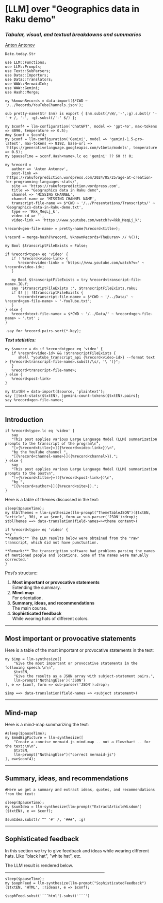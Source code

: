 # [LLM] over "Geographics data in Raku demo"

### *Tabular, visual, and textual breakdowns and summaries*

[Anton Antonov](https://rakuforprediction.wordpress.com/about/)
```perl6, results=asis, echo=FALSE
Date.today.Str
```

```perl6, results=hide, echo=FALSE
use LLM::Functions;
use LLM::Prompts;
use Text::SubParsers;
use Data::Importers;
use Data::Translators;
use WWW::MermaidInk;
use WWW::Gemini;
use Hash::Merge;

my %knownRecords = data-import($*CWD ~ '/../Records/YouTubeChannels.json');

sub pretty-name(Str $nm) is export { $nm.subst(/\W/,'-',:g).subst(/ '-' + /, '-', :g).subst(/'-' $/) };

my $conf4 = llm-configuration('ChatGPT', model => 'gpt-4o', max-tokens => 4096, temperature => 0.5);
#my $conf = $conf4;
my $conf = llm-configuration('Gemini', model => 'gemini-1.5-pro-latest', max-tokens => 8192, base-url => 'https://generativelanguage.googleapis.com/v1beta/models', temperature => 0.5);
my $pauseTime = $conf.Hash<name>.lc eq 'gemini' ?? 60 !! 0;
```


```perl6, results=hide, echo=FALSE
my %record = 
   author => 'Anton Antonov',
   post-link => 'https://rakuforprediction.wordpress.com/2024/05/25/age-at-creation-for-programming-languages-stats/',
   site => 'https://rakuforprediction.wordpress.com',
   title => "Geographics data in Raku demo",
   channel => 'MISSING CHANNEL',
   channel-name => 'MISSING CHANNEL NAME',
   transcript-file-name => $*CWD ~ '/../Presentations/Transcripts/' ~ 'Geographics-data-in-Raku-demo.txt',
   type => 'Rkk_MeqLj_k',
   video-id => '',
   video-link => 'https://www.youtube.com/watch?v=Rkk_MeqLj_k';

%record<gen-file-name> = pretty-name(%record<title>);
        
%record = merge-hash(%record, %knownRecords<TheDuran> // %());
 
my Bool $transcriptFileExists = False;
      
if %record<type> eq 'video' {
   if ! %record<video-link> {  
      %record<video-link> = 'https://www.youtube.com/watch?v=' ~ %record<video-id>;
   }

   my Bool $transcriptFileExists = try %record<transcript-file-name>.IO.f;
   say '$transcriptFileExists :', $transcriptFileExists.raku; 
   if $! || !$transcriptFileExists {
      %record<transcript-file-name> = $*CWD ~ '/../Data/' ~ %record<gen-file-name> ~ '-YouTube.txt';
   }
} else {
   %record<text-file-name> = $*CWD ~ '/../Data/' ~ %record<gen-file-name> ~ '.txt' ;
} 

.say for %record.pairs.sort(*.key);
```

***Text statistics:***

```perl6, echo=FALSE
my $source = do if %record<type> eq 'video' {
   if %record<video-id> && !$transcriptFileExists {
      shell "youtube_transcript_api {%record<video-id>} --format text > {%record<transcript-file-name>.subst(/\s/, '\ ')}";
   }
   %record<transcript-file-name>;
} else {
   %record<post-link>
}

my $txtEN = data-import($source, 'plaintext');
say [|text-stats($txtEN), |gemini-count-tokens($txtEN).pairs];
say %record<gen-file-name>;
```

-----

## Introduction

```perl6, results=asis, echo=FALSE
if %record<type>.lc eq 'video' {
   say
   "This post applies various Large Language Model (LLM) summarization prompts to the transcript of the program\n",
   "[«{%record<title>}»]({%record<video-link>})\n",
   "by the YouTube channel ",
   "[{%record<channel-name>}]({%record<channel>}).";
} else {
   say
   "This post applies various Large Language Model (LLM) summarization prompts to the post\n",
   "[«{%record<title>}»]({%record<post-link>})\n",
   "by ",
   "[{%record<author>}]({%record<site>}).";
}
```

Here is a table of themes discussed in the text:

```perl6, results=asis, echo=FALSE, eval=TRUE
sleep($pauseTime);
my $tblThemes = llm-synthesize(llm-prompt("ThemeTableJSON")($txtEN, "article", 30), e => $conf, form => sub-parser('JSON'):drop);
$tblThemes ==> data-translation(field-names=><theme content>)
```

```perl6, results=asis, echo=FALSE
if %record<type> eq 'video' {
say '
**Remark:** The LLM results below were obtained from the "raw" transcript, which did not have punctuation.

**Remark:** The transcription software had problems parsing the names of mentioned people and locations. Some of the names were manually corrected.'
}
```

Post’s structure:

1. **Most important or provocative statements**    
   Extending the summary.
2. **Mind-map**   
   For orientation.
3. **Summary, ideas, and recommendations**     
   The main course.
4. **Sophisticated feedback**        
   While wearing hats of different colors.

-----

## Most important or provocative statements

Here is a table of the most important or provocative statements in the text:

```perl6, results=asis, echo=FALSE, eval=TRUE 
my $imp = llm-synthesize([
    "Give the most important or provocative statements in the following speech.\n\n", 
    $txtEN,
    "Give the results as a JSON array with subject-statement pairs.",
    llm-prompt('NothingElse')('JSON')
], e => $conf, form => sub-parser('JSON'):drop);
    
$imp ==> data-translation(field-names => <subject statement>)
```


------

## Mind-map

Here is a mind-map summarizing the text:

```perl6, results=asis, echo=FALSE, eval=TRUE
#sleep($pauseTime);
my $mmdBigPicture = llm-synthesize([
    "Create a concise mermaid-js mind-map -- not a flowchart -- for the text:\n\n",
    $txtEN,
    llm-prompt("NothingElse")("correct mermaid-js")
], e=>$conf4);
```

-------

## Summary, ideas, and recommendations

```perl6, results=asis, echo=FALSE, eval=TRUE
#Here we get a summary and extract ideas, quotes, and recommendations from the text:

sleep($pauseTime);
my $sumIdea = llm-synthesize(llm-prompt("ExtractArticleWisdom")($txtEN), e => $conf);

$sumIdea.subst(/ ^^ '#' /, '###', :g)
```

-------

## Sophisticated feedback 

In this section we try to give feedback and ideas while wearing different hats.
Like "black hat", "white hat", etc.

The LLM result is rendered below.

<hr width="65%">

```perl6, results=asis, echo=FALSE, eval=TRUE 
sleep($pauseTime);
my $sophFeed = llm-synthesize(llm-prompt("SophisticatedFeedback")($txtEN, 'HTML', :!ideas), e => $conf);

$sophFeed.subst('```html').subst('```')
```
